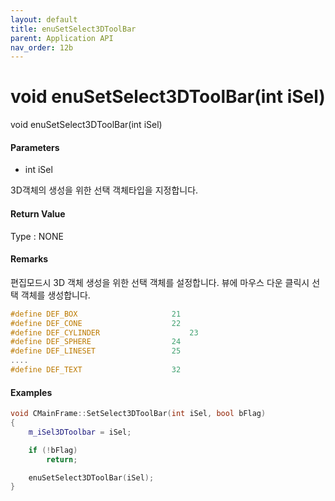 ```yaml
---
layout: default
title: enuSetSelect3DToolBar
parent: Application API
nav_order: 12b
---
```

# void enuSetSelect3DToolBar\(int iSel\)

void enuSetSelect3DToolBar\(int iSel\)

#### Parameters

* int iSel

3D객체의 생성을 위한 선택 객체타입을 지정합니다.

#### Return Value

Type : NONE

#### Remarks

편집모드시 3D 객체 생성을 위한 선택 객체를 설정합니다. 뷰에 마우스 다운 클릭시 선택 객체를 생성합니다.

```cpp
#define DEF_BOX						21
#define DEF_CONE					22
#define DEF_CYLINDER					23
#define DEF_SPHERE					24
#define DEF_LINESET					25
....
#define DEF_TEXT					32
```

#### Examples

```cpp
void CMainFrame::SetSelect3DToolBar(int iSel, bool bFlag)
{
	m_iSel3DToolbar = iSel;

	if (!bFlag)
		return;

	enuSetSelect3DToolBar(iSel);
}
```



